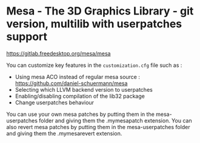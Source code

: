 # Mesa - The 3D Graphics Library - git version, multilib with userpatches support

https://gitlab.freedesktop.org/mesa/mesa

You can customize key features in the `customization.cfg` file such as :
- Using mesa ACO instead of regular mesa source : https://github.com/daniel-schuermann/mesa
- Selecting which LLVM backend version to userpatches
- Enabling/disabling compilation of the lib32 package
- Change userpatches behaviour

You can use your own mesa patches by putting them in the mesa-userpatches folder and giving them the .mymesapatch extension.
You can also revert mesa patches by putting them in the mesa-userpatches folder and giving them the .mymesarevert extension.
